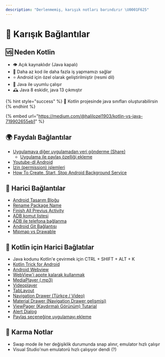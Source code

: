 ```yaml
---
description: "Derlenmemiş, karışık notları barındırır \U0001F625"
---
```


# 🔗 Karışık Bağlantılar

## 🆚 Neden Kotlin

* 👁️ Açık kaynaklıdır \(Java kapalı\)
* 🧼 Daha az kod ile daha fazla iş yapmamızı sağlar
* ⭐ Android için özel olarak geliştirilmiştir \(resmi dil\)
* 🚀 Java ile uyumlu çalışır
* 🕰️ Java 8 eskidir, java 13 çıkmıştır

{% hint style="success" %}
🚀 Kotlin projesinde java sınıfları oluşturabilirsin
{% endhint %}

{% embed url="https://medium.com/@halilozel1903/kotlin-vs-java-719902655eb1" %}

## 🌍 Faydalı Bağlantılar

* [Uygulamaya diğer uygulamadan veri gönderme \(Share\)](https://developer.android.com/training/basics/intents/filters)
  * [Uygulama ile paylaş özelliği ekleme](https://blog.blundellapps.co.uk/add-your-app-to-the-android-menu/)
* [Youtube-dl Android](https://github.com/yausername/youtubedl-android)
* [İzin \(permission\) işlemleri](https://developer.android.com/training/permissions/requesting#kotlin)
* [How To Create, Start, Stop Android Background Service](https://www.dev2qa.com/how-to-create-start-stop-android-background-service/s)

## 🔗 Harici Bağlantılar

* [Android Tasarım Bloğu](https://awsrh.blogspot.com/#)
* [Rename Package Name](https://stackoverflow.com/questions/16804093/rename-package-in-android-studio)
* [Finish All Previus Activity](https://stackoverflow.com/a/6330456/9770490)
* [ADB komut listesi](https://www.google.com.tr/url?sa=t&rct=j&q=&esrc=s&source=web&cd=1&cad=rja&uact=8&ved=2ahUKEwjN0LXv28fcAhVPalAKHSN6AIIQFjAAegQIABAB&url=https%3A%2F%2Fgist.github.com%2FPulimet%2F5013acf2cd5b28e55036c82c91bd56d8&usg=AOvVaw0QtLJ20OqCl3S4BR0S4BVe)
* [ADB ile telefona bağlanma](https://stackoverflow.com/questions/2604727/how-can-i-connect-to-android-with-adb-over-tcp)
* [Android Git Bağlantısı](https://code.tutsplus.com/tutorials/working-with-git-in-android-studio--cms-30514)
* [Mipmap vs Drawable](https://teamtreehouse.com/community/mipmap-vs-drawable)

## 🔗 Kotlin için Harici Bağlatılar

* Java kodunu Kotlin'e çevirmek için CTRL + SHIFT + ALT + K
* [Kotlin Trick for Android](https://antonioleiva.com/kotlin-awesome-tricks-for-android/)
* [Android Webview](https://www.mobapptuts.com/kotlin-on-android-webview-tutorial/)
* [WebView'i appte kalarak kullanmak](https://stackoverflow.com/questions/47872078/how-to-load-an-url-inside-a-webview-using-android-kotlin)
* [MediaPlayer \(.mp3\)](https://www.tutorialspoint.com/android/android_mediaplayer.htm)
* [Videoplayer](https://www.youtube.com/watch?v=7ICuG3k_NLw)
* [TabLayout](https://alexdunn.org/2017/07/11/android-kotlin-create-a-tablayout/)
* [Navigation Drawer \(Türkçe / Video\)](https://www.youtube.com/watch?v=aVmQBdbRhXE)
* [Material Drawer \(Navigation Drawer gelişmişi\)](https://github.com/zsmb13/MaterialDrawerKt)
* [ViewPager \(Kaydırmalı Görünüm\) Tutarial](https://www.raywenderlich.com/169774/viewpager-tutorial-android-getting-started-kotlin)
* [Alert Dialog](http://www.prandroid.com/2017/09/alert-dialog-box-in-android-using-kotlin.html)
* [Paylaş seçeneğine uygulamayı ekleme](https://blog.blundellapps.co.uk/add-your-app-to-the-android-menu/)

## 🥴 Karma Notlar

* Swap mode ile her değişiklik durumunda snap alınır, emulator hızlı çalışır
* Visual Studio'nun emulatorü hızlı çalışıyor dendi \(?\)

